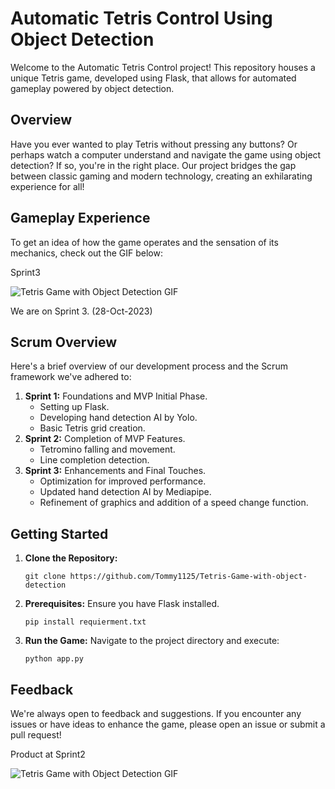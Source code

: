 
<!DOCTYPE html>
<html lang="en">
<head>
    <meta charset="UTF-8">
    <meta http-equiv="X-UA-Compatible" content="IE=edge">
    <meta name="viewport" content="width=device-width, initial-scale=1.0">

</head>
<body>

<h1>Automatic Tetris Control Using Object Detection</h1>

<p>Welcome to the Automatic Tetris Control project! This repository houses a unique Tetris game, developed using Flask, that allows for automated gameplay powered by object detection.</p>

<h2>Overview</h2>
<p>Have you ever wanted to play Tetris without pressing any buttons? Or perhaps watch a computer understand and navigate the game using object detection? If so, you're in the right place. Our project bridges the gap between classic gaming and modern technology, creating an exhilarating experience for all!</p>

<h2>Gameplay Experience</h2>
<p>To get an idea of how the game operates and the sensation of its mechanics, check out the GIF below:</p>
<p>Sprint3</p>
<img src="https://github.com/Tommy1125/Tetris-Game-with-object-detection/assets/103258148/1f0ede4d-d9b2-4ac9-9a0e-3af16a96b287" alt="Tetris Game with Object Detection GIF">

<p>We are on Sprint 3. (28-Oct-2023)</p>


<h2>Scrum Overview</h2>
<p>Here's a brief overview of our development process and the Scrum framework we've adhered to:</p>
<ol>
    <li><strong>Sprint 1:</strong> Foundations and MVP Initial Phase.
        <ul>
            <li>Setting up Flask.</li>
            <li>Developing hand detection AI by Yolo.</li>
            <li>Basic Tetris grid creation.</li>
        </ul>
    </li>
    <li><strong>Sprint 2:</strong> Completion of MVP Features.
        <ul>
            <li>Tetromino falling and movement.</li>
            <li>Line completion detection.</li>
        </ul>
    </li>
    <li><strong>Sprint 3:</strong> Enhancements and Final Touches.
        <ul>
            <li>Optimization for improved performance.</li>
            <li>Updated hand detection AI by Mediapipe.</li>
            <li>Refinement of graphics and addition of a speed change function.</li>
        </ul>
    </li>
</ol>

<h2>Getting Started</h2>
<ol>
    <li><strong>Clone the Repository:</strong> 
        <pre><code>git clone https://github.com/Tommy1125/Tetris-Game-with-object-detection</code></pre>
    </li>
    <li><strong>Prerequisites:</strong> Ensure you have Flask installed.
        <pre><code>pip install requierment.txt</code></pre>
    </li>
    <li><strong>Run the Game:</strong> Navigate to the project directory and execute:
        <pre><code>python app.py</code></pre>
    </li>
</ol>

<h2>Feedback</h2>
<p>We're always open to feedback and suggestions. If you encounter any issues or have ideas to enhance the game, please open an issue or submit a pull request!</p>

<p>Product at Sprint2</p>
<img src="https://github.com/Tommy1125/Tetris-Game-with-object-detection/assets/103258148/0d676dd6-68ae-4fde-a3c3-df130be81dfa" alt="Tetris Game with Object Detection GIF">

</body>
</html>

